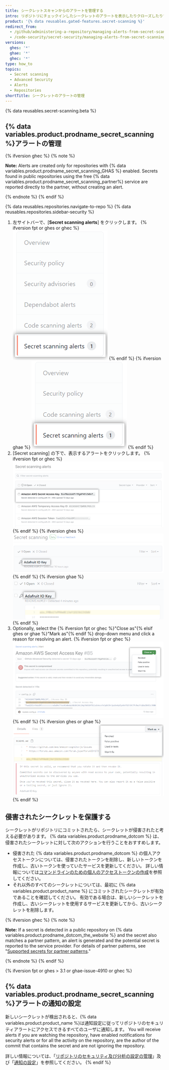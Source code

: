 ```yaml
---
title: シークレットスキャンからのアラートを管理する
intro: リポジトリにチェックインしたシークレットのアラートを表示したりクローズしたりすることができます。
product: '{% data reusables.gated-features.secret-scanning %}'
redirect_from:
  - /github/administering-a-repository/managing-alerts-from-secret-scanning
  - /code-security/secret-security/managing-alerts-from-secret-scanning
versions:
  ghes: '*'
  ghae: '*'
  ghec: '*'
type: how_to
topics:
  - Secret scanning
  - Advanced Security
  - Alerts
  - Repositories
shortTitle: シークレットのアラートの管理
---
```


{% data reusables.secret-scanning.beta %}

## {% data variables.product.prodname_secret_scanning %}アラートの管理

{% ifversion ghec %}
{% note %}

**Note:** Alerts are created only for repositories with {% data variables.product.prodname_secret_scanning_GHAS %} enabled. Secrets found in public repositories using the free {% data variables.product.prodname_secret_scanning_partner%} service are reported directly to the partner, without creating an alert.

{% endnote %}
{% endif %}

{% data reusables.repositories.navigate-to-repo %}
{% data reusables.repositories.sidebar-security %}
1. 左サイトバーで、[**Secret scanning alerts**] をクリックします。
   {% ifversion fpt or ghes or ghec %}
   ![[Secret scanning alert] タブ](/assets/images/help/repository/sidebar-secrets.png)
   {% endif %}
   {% ifversion ghae %}
   ![[Secret scanning alert] タブ](/assets/images/enterprise/github-ae/repository/sidebar-secrets-ghae.png)
   {% endif %}
1. [Secret scanning] の下で、表示するアラートをクリックします。
   {% ifversion fpt or ghec %}
   ![シークレットスキャンからのアラートのリスト](/assets/images/help/repository/secret-scanning-click-alert.png)
   {% endif %}
   {% ifversion ghes %}
   ![シークレットスキャンからのアラートのリスト](/assets/images/help/repository/secret-scanning-click-alert-ghe.png)
   {% endif %}
   {% ifversion ghae %}
   ![シークレットスキャンからのアラートのリスト](/assets/images/enterprise/github-ae/repository/secret-scanning-click-alert-ghae.png)
   {% endif %}
1. Optionally, select the {% ifversion fpt or ghec %}"Close as"{% elsif ghes or ghae %}"Mark as"{% endif %} drop-down menu and click a reason for resolving an alert.
   {% ifversion fpt or ghec %}
   ![シークレットスキャンからのアラートを解決するためのドロップダウンメニュー](/assets/images/help/repository/secret-scanning-resolve-alert.png)
   {% endif %}
   {% ifversion ghes or ghae %}
   ![シークレットスキャンからのアラートを解決するためのドロップダウンメニュー](/assets/images/help/repository/secret-scanning-resolve-alert-ghe.png)
   {% endif %}

## 侵害されたシークレットを保護する

シークレットがリポジトリにコミットされたら、シークレットが侵害されたと考える必要があります。 {% data variables.product.prodname_dotcom %} は、侵害されたシークレットに対して次のアクションを行うことをおすすめします。

- 侵害された {% data variables.product.prodname_dotcom %} の個人アクセストークンについては、侵害されたトークンを削除し、新しいトークンを作成し、古いトークンを使っていたサービスを更新してください。 詳しい情報については[コマンドラインのための個人のアクセストークンの作成](/github/authenticating-to-github/creating-a-personal-access-token-for-the-command-line)を参照してください。
- それ以外のすべてのシークレットについては、最初に {% data variables.product.product_name %} にコミットされたシークレットが有効であることを確認してください。 有効である場合は、新しいシークレットを作成し、古いシークレットを使用するサービスを更新してから、古いシークレットを削除します。

{% ifversion ghec %}
{% note %}

**Note:** If a secret is detected in a public repository on {% data variables.product.prodname_dotcom_the_website %} and the secret also matches a partner pattern, an alert is generated and the potential secret is reported to the service provider. For details of partner patterns, see "[Supported secrets for partner patterns](/code-security/secret-scanning/secret-scanning-patterns#supported-secrets-for-partner-patterns)."

{% endnote %}
{% endif %}

{% ifversion fpt or ghes > 3.1 or ghae-issue-4910 or ghec %}
## {% data variables.product.prodname_secret_scanning %}アラートの通知の設定

新しいシークレットが検出されると、{% data variables.product.product_name %}は通知設定に従ってリポジトリのセキュリティアラートにアクセスできるすべてのユーザに通知します。 You will receive alerts if you are watching the repository, have enabled notifications for security alerts or for all the activity on the repository, are the author of the commit that contains the secret and are not ignoring the repository.

詳しい情報については、「[リポジトリのセキュリティ及び分析の設定の管理](/github/administering-a-repository/managing-security-and-analysis-settings-for-your-repository#granting-access-to-security-alerts)」及び「[通知の設定](/github/managing-subscriptions-and-notifications-on-github/configuring-notifications#configuring-your-watch-settings-for-an-individual-repository)」を参照してください。
{% endif %}
